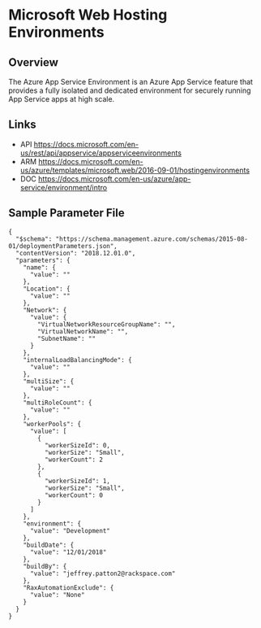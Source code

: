 # Microsoft Web Hosting Environments

## Overview
The Azure App Service Environment is an Azure App Service feature that provides a fully isolated and dedicated environment for securely running App Service apps at high scale.

## Links
- API https://docs.microsoft.com/en-us/rest/api/appservice/appserviceenvironments
- ARM https://docs.microsoft.com/en-us/azure/templates/microsoft.web/2016-09-01/hostingenvironments
- DOC https://docs.microsoft.com/en-us/azure/app-service/environment/intro

## Sample Parameter File
```
{
  "$schema": "https://schema.management.azure.com/schemas/2015-08-01/deploymentParameters.json",
  "contentVersion": "2018.12.01.0",
  "parameters": {
    "name": {
      "value": ""
    },
    "Location": {
      "value": ""
    },
    "Network": {
      "value": {
        "VirtualNetworkResourceGroupName": "",
        "VirtualNetworkName": "",
        "SubnetName": ""
      }
    },
    "internalLoadBalancingMode": {
      "value": ""
    },
    "multiSize": {
      "value": ""
    },
    "multiRoleCount": {
      "value": ""
    },
    "workerPools": {
      "value": [
        {
          "workerSizeId": 0,
          "workerSize": "Small",
          "workerCount": 2
        },
        {
          "workerSizeId": 1,
          "workerSize": "Small",
          "workerCount": 0
        }
      ]
    },
    "environment": {
      "value": "Development"
    },
    "buildDate": {
      "value": "12/01/2018"
    },
    "buildBy": {
      "value": "jeffrey.patton2@rackspace.com"
    },
    "RaxAutomationExclude": {
      "value": "None"
    }
  }
}

```